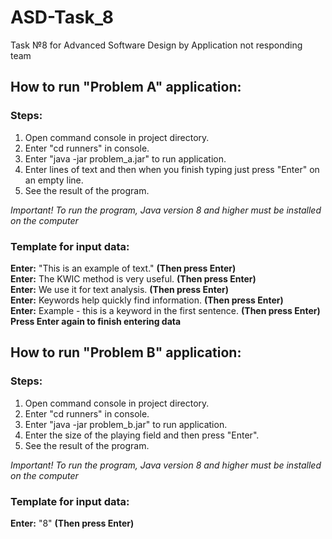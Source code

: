 # ASD-Task_8
Task №8 for Advanced Software Design by Application not responding team

## How to run "Problem A" application:

### Steps: ###
1. Open command console in project directory.
2. Enter "cd runners" in console.
3. Enter "java -jar problem_a.jar" to run application.
4. Enter lines of text and then when you finish typing just press "Enter" on an empty line.
5. See the result of the program.

*Important! To run the program, Java version 8 and higher must be installed on the computer*
### Template for input data: ###
**Enter:** "This is an example of text." **(Then press Enter)**\
**Enter:** The KWIC method is very useful. **(Then press Enter)**\
**Enter:** We use it for text analysis. **(Then press Enter)**\
**Enter:** Keywords help quickly find information. **(Then press Enter)**\
**Enter:** Example - this is a keyword in the first sentence. **(Then press Enter)**\
**Press Enter again to finish entering data**

## How to run "Problem B" application:

### Steps: ###
1. Open command console in project directory.
2. Enter "cd runners" in console.
3. Enter "java -jar problem_b.jar" to run application.
4. Enter the size of the playing field and then press "Enter".
5. See the result of the program.

*Important! To run the program, Java version 8 and higher must be installed on the computer*

### Template for input data: ###
**Enter:** "8" **(Then press Enter)**
